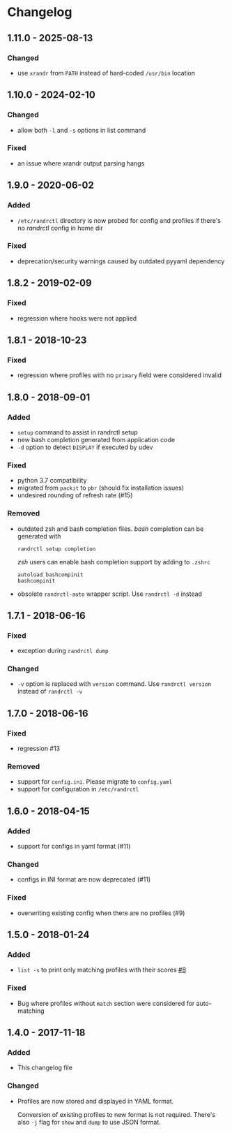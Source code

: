 # Changelog

## 1.11.0 - 2025-08-13

### Changed

- use `xrandr` from `PATH` instead of hard-coded `/usr/bin` location

## 1.10.0 - 2024-02-10

### Changed

- allow both `-l` and `-s` options in list command

### Fixed

- an issue where xrandr output parsing hangs

## 1.9.0 - 2020-06-02

### Added

- `/etc/randrctl` directory is now probed for config and profiles if there's no
  _randrctl_ config in home dir

### Fixed

- deprecation/security warnings caused by outdated pyyaml dependency

## 1.8.2 - 2019-02-09

### Fixed

- regression where hooks were not applied

## 1.8.1 - 2018-10-23

### Fixed

- regression where profiles with no `primary` field were considered invalid

## 1.8.0 - 2018-09-01

### Added

- `setup` command to assist in randrctl setup
- new bash completion generated from application code
- `-d` option to detect `DISPLAY` if executed by udev

### Fixed

- python 3.7 compatibility
- migrated from `packit` to `pbr` (should fix installation issues)
- undesired rounding of refresh rate (#15)

### Removed

- outdated zsh and bash completion files. _bash_ completion can be generated with
    ```
    randrctl setup completion
    ```
  _zsh_ users can enable bash completion support by adding to `.zshrc`
    ```
    autoload bashcompinit
    bashcompinit
    ```
- obsolete `randrctl-auto` wrapper script. Use `randrctl -d` instead

## 1.7.1 - 2018-06-16

### Fixed

- exception during `randrctl dump`

### Changed

- `-v` option is replaced with `version` command. Use `randrctl version` instead of `randrctl -v`

## 1.7.0 - 2018-06-16

### Fixed
- regression #13

### Removed

- support for `config.ini`. Please migrate to `config.yaml`
- support for configuration in `/etc/randrctl`

## 1.6.0 - 2018-04-15

### Added

- support for configs in yaml format (#11)

### Changed

- configs in INI format are now deprecated (#11)

### Fixed

- overwriting existing config when there are no profiles (#9)

## 1.5.0 - 2018-01-24

### Added

- `list -s` to print only matching profiles with their scores [#8](https://github.com/edio/randrctl/pull/8)

### Fixed

- Bug where profiles without `match` section were considered for auto-matching

## 1.4.0 - 2017-11-18

### Added

- This changelog file

### Changed

- Profiles are now stored and displayed in YAML format.

  Conversion of existing profiles to new format is not required.
  There's also `-j` flag for `show` and `dump` to use JSON format.
